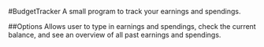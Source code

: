 #BudgetTracker 
A small program to track your earnings and spendings.  

##Options
Allows user to type in earnings and spendings, check the current balance, and see an overview of all past earnings and spendings. 
